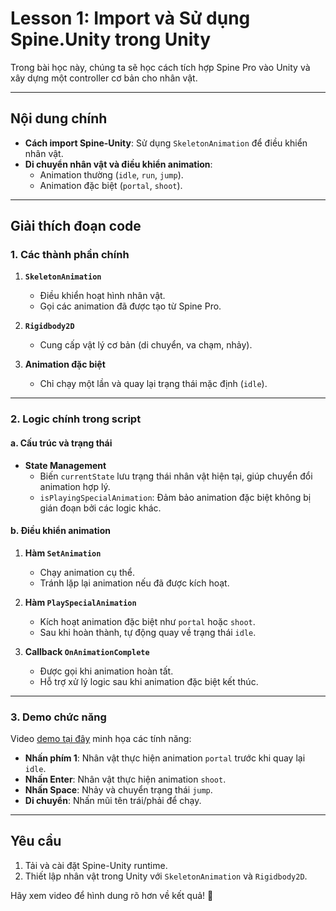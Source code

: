 # Lesson 1: Import và Sử dụng Spine.Unity trong Unity

Trong bài học này, chúng ta sẽ học cách tích hợp Spine Pro vào Unity và xây dựng một controller cơ bản cho nhân vật.

---

## Nội dung chính

- **Cách import Spine-Unity**: Sử dụng `SkeletonAnimation` để điều khiển nhân vật.
- **Di chuyển nhân vật và điều khiển animation**:
  - Animation thường (`idle`, `run`, `jump`).
  - Animation đặc biệt (`portal`, `shoot`).

---

## Giải thích đoạn code

### **1. Các thành phần chính**

1. **`SkeletonAnimation`**
   - Điều khiển hoạt hình nhân vật.
   - Gọi các animation đã được tạo từ Spine Pro.

2. **`Rigidbody2D`**
   - Cung cấp vật lý cơ bản (di chuyển, va chạm, nhảy).

3. **Animation đặc biệt**
   - Chỉ chạy một lần và quay lại trạng thái mặc định (`idle`).

---

### **2. Logic chính trong script**

#### a. **Cấu trúc và trạng thái**
- **State Management**  
  - Biến `currentState` lưu trạng thái nhân vật hiện tại, giúp chuyển đổi animation hợp lý.
  - `isPlayingSpecialAnimation`: Đảm bảo animation đặc biệt không bị gián đoạn bởi các logic khác.

#### b. **Điều khiển animation**
1. **Hàm `SetAnimation`**  
   - Chạy animation cụ thể.
   - Tránh lặp lại animation nếu đã được kích hoạt.

2. **Hàm `PlaySpecialAnimation`**  
   - Kích hoạt animation đặc biệt như `portal` hoặc `shoot`.
   - Sau khi hoàn thành, tự động quay về trạng thái `idle`.

3. **Callback `OnAnimationComplete`**  
   - Được gọi khi animation hoàn tất.
   - Hỗ trợ xử lý logic sau khi animation đặc biệt kết thúc.

---

### **3. Demo chức năng**

Video [demo tại đây](./video/LS01.MP4) minh họa các tính năng:
- **Nhấn phím 1**: Nhân vật thực hiện animation `portal` trước khi quay lại `idle`.
- **Nhấn Enter**: Nhân vật thực hiện animation `shoot`.
- **Nhấn Space**: Nhảy và chuyển trạng thái `jump`.
- **Di chuyển**: Nhấn mũi tên trái/phải để chạy.

---

## Yêu cầu

1. Tải và cài đặt Spine-Unity runtime.
2. Thiết lập nhân vật trong Unity với `SkeletonAnimation` và `Rigidbody2D`.

Hãy xem video để hình dung rõ hơn về kết quả! 🎥
